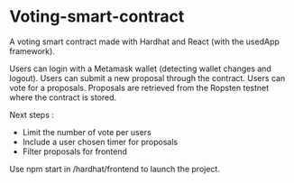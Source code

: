 # Voting-smart-contract

A voting smart contract made with Hardhat and React (with the usedApp framework).

Users can login with a Metamask wallet (detecting wallet changes and logout).
Users can submit a new proposal through the contract.
Users can vote for a proposals. Proposals are retrieved from the Ropsten testnet where the contract is stored.

Next steps :
- Limit the number of vote per users
- Include a user chosen timer for proposals
- Filter proposals for frontend

Use npm start in /hardhat/frontend to launch the project.
